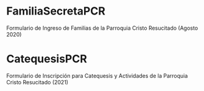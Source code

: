 # FamiliaSecretaPCR
Formulario de Ingreso de Familias de la Parroquia Cristo Resucitado (Agosto 2020)

# CatequesisPCR
Formulario de Inscripción para Catequesis y Actividades de la Parroquia Cristo Resucitado (2021)
